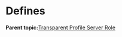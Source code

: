 # Defines

**Parent topic:**[Transparent Profile Server Role](GUID-34DDB903-505F-4FCD-BC2E-DECEC3B29884.md)


